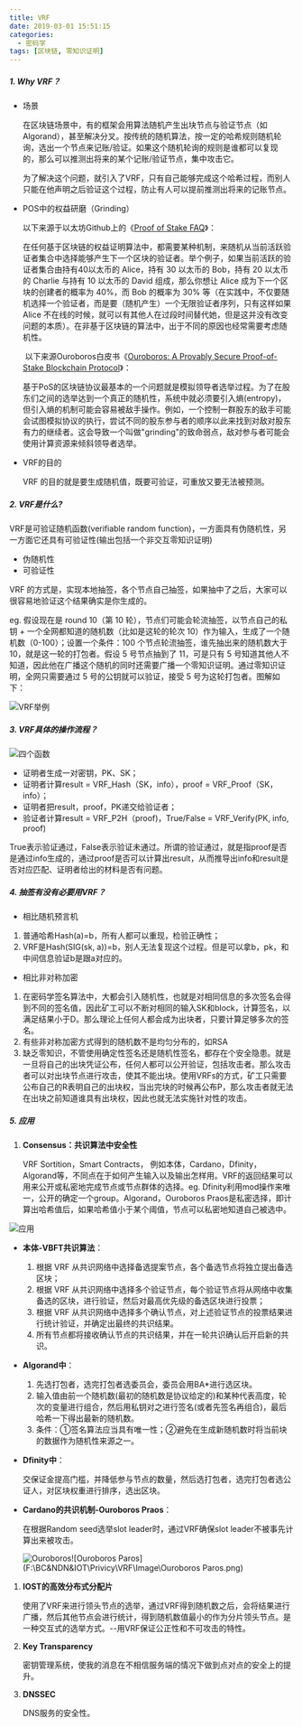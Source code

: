 ```yaml
---
title: VRF
date: 2019-03-01 15:51:15
categories:
  - 密码学
tags: [区块链, 零知识证明]
---
```


##### 1. Why VRF？

- 场景

  在区块链场景中，有的框架会用算法随机产生出块节点与验证节点（如Algorand），甚至解决分叉。按传统的随机算法，按一定的哈希规则随机轮询，选出一个节点来记账/验证。如果这个随机轮询的规则是谁都可以复现的，那么可以推测出将来的某个记账/验证节点，集中攻击它。

  为了解决这个问题，就引入了VRF，只有自己能够完成这个哈希过程，而别人只能在他声明之后验证这个过程，防止有人可以提前推测出将来的记账节点。						

- POS中的权益研磨（Grinding）

  以下来源于以太坊Github上的《[Proof of Stake FAQ](https://github.com/ethereum/wiki/wiki/Proof-of-Stake-FAQs)》：

  在任何基于区块链的权益证明算法中，都需要某种机制，来随机从当前活跃验证者集合中选择能够产生下一个区块的验证者。举个例子，如果当前活跃的验证者集合由持有40以太币的 Alice，持有 30 以太币的 Bob，持有 20 以太币的 Charlie 与持有 10 以太币的 David 组成，那么你想让 Alice 成为下一个区块的创建者的概率为 40%，而 Bob 的概率为 30% 等（在实践中，不仅要随机选择一个验证者，而是要（随机产生）一个无限验证者序列，只有这样如果 Alice 不在线的时候，就可以有其他人在过段时间替代她，但是这并没有改变问题的本质）。在非基于区块链的算法中，出于不同的原因也经常需要考虑随机性。

  ​ 以下来源Ouroboros白皮书《[Ouroboros: A Provably Secure Proof-of-Stake Blockchain Protocol](https://link.jianshu.com/?t=https%3A%2F%2Feprint.iacr.org%2F2016%2F889.pdf%3Fnsukey%3DQRILh1BmjE5k%252BvQjynm%252F8CQnpycVkRtlhQSCk3m9mGPIMbtcRp5Akse%252FVt9b6v24XVK27vaSczZjH%252BtBcuUsAihW4l0RO%252Bjea4aSj%252BhS4ktWhidEePrI2uG3GEECQ2PoBe8vMZMhR93MVWyaHdT9P29f4vpunEIPWUNbnfXx4zvXTi%252B1FWAMlqqRAnyYnQhu8jUgX%252FEqrqKbyl%252B6HsE2Fw%253D%253D)》：

  基于PoS的区块链协议最基本的一个问题就是模拟领导者选举过程。为了在股东们之间的选举达到一个真正的随机性，系统中就必须要引入熵(entropy)，但引入熵的机制可能会容易被敌手操作。例如，一个控制一群股东的敌手可能会试图模拟协议的执行，尝试不同的股东参与者的顺序以此来找到对敌对股东有力的继续者。这会导致一个叫做"grinding"的致命弱点，敌对参与者可能会使用计算资源来倾斜领导者选举。

- VRF的目的

  VRF 的目的就是要生成随机值，既要可验证，可重放又要无法被预测。

##### 2. VRF是什么?

VRF是可验证随机函数(verifiable random function)，一方面具有伪随机性，另一方面它还具有可验证性(输出包括一个非交互零知识证明)

- 伪随机性
- 可验证性

 VRF 的方式是，实现本地抽签，各个节点自己抽签，如果抽中了之后，大家可以很容易地验证这个结果确实是你生成的。

eg. 假设现在是 round 10（第 10 轮），节点们可能会轮流抽签，以节点自己的私钥 + 一个全网都知道的随机数（比如是这轮的轮次 10）作为输入，生成了一个随机数（0-100）；设置一个条件：100 个节点轮流抽签，谁先抽出来的随机数大于 10，就是这一轮的打包者。假设 5 号节点抽到了 11，可是只有 5 号知道其他人不知道，因此他在广播这个随机的同时还需要广播一个零知识证明。通过零知识证明，全网只需要通过 5 号的公钥就可以验证，接受 5 号为这轮打包者。图解如下：

![VRF举例](F:\BC&NDN&IOT\Privicy\VRF\Image\VRF举例.png)

##### 3. VRF具体的操作流程？

![四个函数](F:\BC&NDN&IOT\Privicy\VRF\Image\四个函数.png)

- 证明者生成一对密钥，PK、SK；
- 证明者计算result = VRF_Hash（SK，info），proof = VRF_Proof（SK，info）；
- 证明者把result，proof，PK递交给验证者；
- 验证者计算result = VRF_P2H（proof)，True/False = VRF_Verify(PK, info, proof) 

True表示验证通过，False表示验证未通过。所谓的验证通过，就是指proof是否是通过info生成的，通过proof是否可以计算出result，从而推导出info和result是否对应匹配、证明者给出的材料是否有问题。

##### 4. 抽签有没有必要用VRF？

- 相比随机预言机

1. 普通哈希Hash(a)=b，所有人都可以重现，检验正确性；
2. VRF是Hash(SIG(sk, a))=b，别人无法复现这个过程。但是可以拿b，pk，和中间信息验证b是跟a对应的。

- 相比非对称加密

1. 在密码学签名算法中，大都会引入随机性，也就是对相同信息的多次签名会得到不同的签名值，因此矿工可以不断对相同的输入SK和block，计算签名，以满足结果小于D。那么理论上任何人都会成为出块者，只要计算足够多次的签名。
2. 有些非对称加密方式得到的随机数不是均匀分布的，如RSA
3. 缺乏零知识，不管使用确定性签名还是随机性签名，都存在个安全隐患。就是一旦将自己的出块凭证公布，任何人都可以公开验证，包括攻击者。那么攻击者可以对出块节点进行攻击，使其不能出块。使用VRFs的方式，矿工只需要公布自己的R表明自己的出块权，当出完块的时候再公布P，那么攻击者就无法在出块之前知道谁具有出块权，因此也就无法实施针对性的攻击。

##### 5. 应用

1. **Consensus：共识算法中安全性**

   VRF Sortition，Smart Contracts， 例如本体，Cardano，Dfinity，Algorand等，不同点在于如何产生输入以及输出怎样用。VRF的返回结果可以用来公开或私密地完成节点或节点群体的选择。eg. Dfinity利用mod操作来唯一，公开的确定一个group。Algorand，Ouroboros Praos是私密选择，即计算出哈希值后，如果哈希值小于某个阈值，节点可以私密地知道自己被选中。

![应用](F:\BC&NDN&IOT\Privicy\VRF\Image\应用.png)

- **本体-VBFT共识算法**：

  1. 根据 VRF 从共识网络中选择备选提案节点，各个备选节点将独立提出备选区块；
  2. 根据 VRF 从共识网络中选择多个验证节点，每个验证节点将从网络中收集备选的区块，进行验证，然后对最高优先级的备选区块进行投票；
  3. 根据 VRF 从共识网络中选择多个确认节点，对上述验证节点的投票结果进行统计验证，并确定出最终的共识结果。
  4. 所有节点都将接收确认节点的共识结果，并在一轮共识确认后开启新的共识。

- **Algorand中**：

  1. 先选打包者，选完打包者选委员会，委员会用BA*进行选区块。
  2. 输入值由前一个随机数(最初的随机数是协议给定的)和某种代表高度，轮次的变量进行组合，然后用私钥对之进行签名(或者先签名再组合)，最后哈希一下得出最新的随机数。
  3. 条件：①签名算法应当具有唯一性；②避免在生成新随机数时将当前块的数据作为随机性来源之一。

- **Dfinity中**：

  交保证金提高门槛，并降低参与节点的数量，然后选打包者，选完打包者选公证人，对区块权重进行排序，选出区块。

- **Cardano的共识机制-Ouroboros Praos**：

  在根据Random seed选举slot leader时，通过VRF确保slot leader不被事先计算出来被攻击。

  ![Ouroboros](F:\BC&NDN&IOT\Privicy\VRF\Image\Ouroboros.png)![Ouroboros Paros](F:\BC&NDN&IOT\Privicy\VRF\Image\Ouroboros Paros.png)

1. **IOST的高效分布式分配片**

   使用了VRF来进行领头节点的选举，通过VRF得到随机数之后，会将结果进行广播，然后其他节点会进行统计，得到随机数值最小的作为分片领头节点。是一种交互式的选举方式。--用VRF保证公正性和不可攻击的特性。

2. **Key Transparency**

   密钥管理系统，使我的消息在不相信服务端的情况下做到点对点的安全上的提升。

3. **DNSSEC**

   DNS服务的安全性。